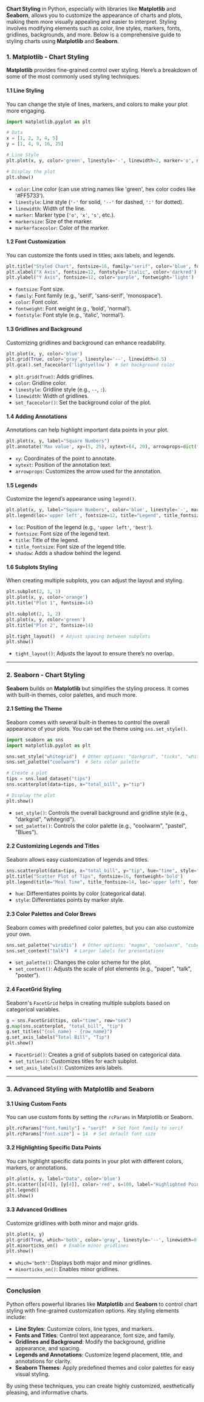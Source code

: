 **Chart Styling** in Python, especially with libraries like **Matplotlib** and **Seaborn**, allows you to customize the appearance of charts and plots, making them more visually appealing and easier to interpret. Styling involves modifying elements such as color, line styles, markers, fonts, gridlines, backgrounds, and more. Below is a comprehensive guide to styling charts using **Matplotlib** and **Seaborn**.

### 1. **Matplotlib - Chart Styling**

**Matplotlib** provides fine-grained control over styling. Here’s a breakdown of some of the most commonly used styling techniques.

#### 1.1 **Line Styling**

You can change the style of lines, markers, and colors to make your plot more engaging.

```python
import matplotlib.pyplot as plt

# Data
x = [1, 2, 3, 4, 5]
y = [1, 4, 9, 16, 25]

# Line Style
plt.plot(x, y, color='green', linestyle='-', linewidth=2, marker='o', markersize=8, markerfacecolor='red')

# Display the plot
plt.show()
```

- `color`: Line color (can use string names like 'green', hex color codes like '#FF5733').
- `linestyle`: Line style (`'-'` for solid, `'--'` for dashed, `':'` for dotted).
- `linewidth`: Width of the line.
- `marker`: Marker type (`'o'`, `'x'`, `'s'`, etc.).
- `markersize`: Size of the marker.
- `markerfacecolor`: Color of the marker.

#### 1.2 **Font Customization**

You can customize the fonts used in titles, axis labels, and legends.

```python
plt.title("Styled Chart", fontsize=16, family="serif", color='blue', fontweight='bold')
plt.xlabel("X Axis", fontsize=12, fontstyle="italic", color='darkred')
plt.ylabel("Y Axis", fontsize=12, color='purple', fontweight='light')
```

- `fontsize`: Font size.
- `family`: Font family (e.g., 'serif', 'sans-serif', 'monospace').
- `color`: Font color.
- `fontweight`: Font weight (e.g., 'bold', 'normal').
- `fontstyle`: Font style (e.g., 'italic', 'normal').

#### 1.3 **Gridlines and Background**

Customizing gridlines and background can enhance readability.

```python
plt.plot(x, y, color='blue')
plt.grid(True, color='gray', linestyle='--', linewidth=0.5)
plt.gca().set_facecolor('lightyellow')  # Set background color
```

- `plt.grid(True)`: Adds gridlines.
- `color`: Gridline color.
- `linestyle`: Gridline style (e.g., `--`, `:`).
- `linewidth`: Width of gridlines.
- `set_facecolor()`: Set the background color of the plot.

#### 1.4 **Adding Annotations**

Annotations can help highlight important data points in your plot.

```python
plt.plot(x, y, label="Square Numbers")
plt.annotate('Max value', xy=(5, 25), xytext=(4, 20), arrowprops=dict(facecolor='black', arrowstyle="->"))
```

- `xy`: Coordinates of the point to annotate.
- `xytext`: Position of the annotation text.
- `arrowprops`: Customizes the arrow used for the annotation.

#### 1.5 **Legends**

Customize the legend’s appearance using `legend()`.

```python
plt.plot(x, y, label="Square Numbers", color='blue', linestyle='-', marker='o')
plt.legend(loc='upper left', fontsize=12, title="Legend", title_fontsize=14, shadow=True)
```

- `loc`: Position of the legend (e.g., `'upper left'`, `'best'`).
- `fontsize`: Font size of the legend text.
- `title`: Title of the legend.
- `title_fontsize`: Font size of the legend title.
- `shadow`: Adds a shadow behind the legend.

#### 1.6 **Subplots Styling**

When creating multiple subplots, you can adjust the layout and styling.

```python
plt.subplot(2, 1, 1)
plt.plot(x, y, color='orange')
plt.title("Plot 1", fontsize=14)

plt.subplot(2, 1, 2)
plt.plot(x, y, color='green')
plt.title("Plot 2", fontsize=14)

plt.tight_layout()  # Adjust spacing between subplots
plt.show()
```

- `tight_layout()`: Adjusts the layout to ensure there’s no overlap.

---

### 2. **Seaborn - Chart Styling**

**Seaborn** builds on **Matplotlib** but simplifies the styling process. It comes with built-in themes, color palettes, and much more.

#### 2.1 **Setting the Theme**

Seaborn comes with several built-in themes to control the overall appearance of your plots. You can set the theme using `sns.set_style()`.

```python
import seaborn as sns
import matplotlib.pyplot as plt

sns.set_style("whitegrid")  # Other options: "darkgrid", "ticks", "white", "dark"
sns.set_palette("coolwarm")  # Sets color palette

# Create a plot
tips = sns.load_dataset("tips")
sns.scatterplot(data=tips, x="total_bill", y="tip")

# Display the plot
plt.show()
```

- `set_style()`: Controls the overall background and gridline style (e.g., "darkgrid", "whitegrid").
- `set_palette()`: Controls the color palette (e.g., "coolwarm", "pastel", "Blues").

#### 2.2 **Customizing Legends and Titles**

Seaborn allows easy customization of legends and titles.

```python
sns.scatterplot(data=tips, x="total_bill", y="tip", hue="time", style="sex")
plt.title("Scatter Plot of Tips", fontsize=16, fontweight='bold')
plt.legend(title="Meal Time", title_fontsize=14, loc='upper left', fontsize=12)
```

- `hue`: Differentiates points by color (categorical data).
- `style`: Differentiates points by marker style.

#### 2.3 **Color Palettes and Color Brews**

Seaborn comes with predefined color palettes, but you can also customize your own.

```python
sns.set_palette("viridis")  # Other options: "magma", "coolwarm", "cubehelix"
sns.set_context("talk")  # Larger labels for presentations
```

- `set_palette()`: Changes the color scheme for the plot.
- `set_context()`: Adjusts the scale of plot elements (e.g., "paper", "talk", "poster").

#### 2.4 **FacetGrid Styling**

Seaborn's `FacetGrid` helps in creating multiple subplots based on categorical variables.

```python
g = sns.FacetGrid(tips, col="time", row="sex")
g.map(sns.scatterplot, "total_bill", "tip")
g.set_titles("{col_name} - {row_name}")
g.set_axis_labels("Total Bill", "Tip")
plt.show()
```

- `FacetGrid()`: Creates a grid of subplots based on categorical data.
- `set_titles()`: Customizes titles for each subplot.
- `set_axis_labels()`: Customizes axis labels.

---

### 3. **Advanced Styling with Matplotlib and Seaborn**

#### 3.1 **Using Custom Fonts**

You can use custom fonts by setting the `rcParams` in Matplotlib or Seaborn.

```python
plt.rcParams["font.family"] = "serif"  # Set font family to serif
plt.rcParams["font.size"] = 14  # Set default font size
```

#### 3.2 **Highlighting Specific Data Points**

You can highlight specific data points in your plot with different colors, markers, or annotations.

```python
plt.plot(x, y, label="Data", color='blue')
plt.scatter([x[4]], [y[4]], color='red', s=100, label="Highlighted Point", zorder=5)  # Highlight last point
plt.legend()
plt.show()
```

#### 3.3 **Advanced Gridlines**

Customize gridlines with both minor and major grids.

```python
plt.plot(x, y)
plt.grid(True, which='both', color='gray', linestyle='--', linewidth=0.5)
plt.minorticks_on()  # Enable minor gridlines
plt.show()
```

- `which='both'`: Displays both major and minor gridlines.
- `minorticks_on()`: Enables minor gridlines.

---

### Conclusion

Python offers powerful libraries like **Matplotlib** and **Seaborn** to control chart styling with fine-grained customization options. Key styling elements include:
- **Line Styles**: Customize colors, line types, and markers.
- **Fonts and Titles**: Control text appearance, font size, and family.
- **Gridlines and Background**: Modify the background, gridline appearance, and spacing.
- **Legends and Annotations**: Customize legend placement, title, and annotations for clarity.
- **Seaborn Themes**: Apply predefined themes and color palettes for easy visual styling.

By using these techniques, you can create highly customized, aesthetically pleasing, and informative charts.
